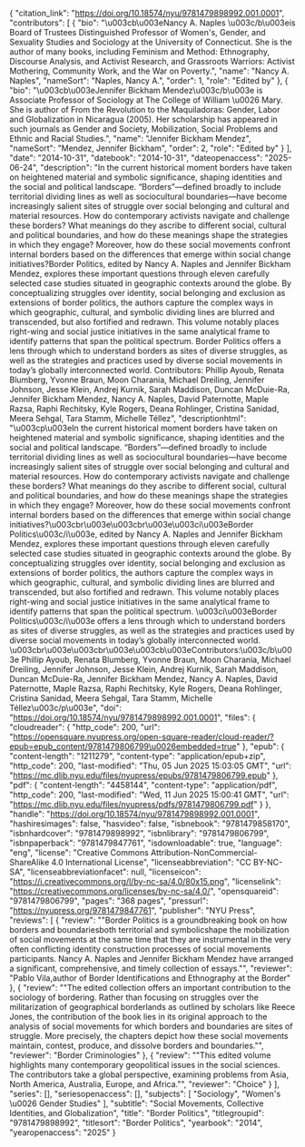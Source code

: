 {
   "citation_link": "https://doi.org/10.18574/nyu/9781479898992.001.0001",
   "contributors": [
     {
       "bio": "\u003cb\u003eNancy A. Naples \u003c/b\u003eis Board of Trustees Distinguished Professor of Women's, Gender, and Sexuality Studies and Sociology at the University of Connecticut. She is the author of many books, including Feminism and Method: Ethnography, Discourse Analysis, and Activist Research, and Grassroots Warriors: Activist Mothering, Community Work, and the War on Poverty.",
       "name": "Nancy A. Naples",
       "nameSort": "Naples, Nancy A.",
       "order": 1,
       "role": "Edited by"
     },
     {
       "bio": "\u003cb\u003eJennifer Bickham Mendez\u003c/b\u003e is Associate Professor of Sociology at The College of William \u0026 Mary. She is author of From the Revolution to the Maquiladoras: Gender, Labor and Globalization in Nicaragua (2005). Her scholarship has appeared in such journals as Gender and Society, Mobilization, Social Problems and Ethnic and Racial Studies.",
       "name": "Jennifer Bickham Mendez",
       "nameSort": "Mendez, Jennifer Bickham",
       "order": 2,
       "role": "Edited by"
     }
   ],
   "date": "2014-10-31",
   "datebook": "2014-10-31",
   "dateopenaccess": "2025-06-24",
   "description": "In the current historical moment borders have taken on heightened material and symbolic significance, shaping identities and the social and political landscape. “Borders”—defined broadly to include territorial dividing lines as well as sociocultural boundaries—have become increasingly salient sites of struggle over social belonging and cultural and material resources. How do contemporary activists navigate and challenge these borders? What meanings do they ascribe to different social, cultural and political boundaries, and how do these meanings shape the strategies in which they engage? Moreover, how do these social movements confront internal borders based on the differences that emerge within social change initiatives?Border Politics, edited by Nancy A. Naples and Jennifer Bickham Mendez, explores these important questions through eleven carefully selected case studies situated in geographic contexts around the globe. By conceptualizing struggles over identity, social belonging and exclusion as extensions of border politics, the authors capture the complex ways in which geographic, cultural, and symbolic dividing lines are blurred and transcended, but also fortified and redrawn. This volume notably places right-wing and social justice initiatives in the same analytical frame to identify patterns that span the political spectrum. Border Politics offers a lens through which to understand borders as sites of diverse struggles, as well as the strategies and practices used by diverse social movements in today’s globally interconnected world. Contributors:  Phillip Ayoub, Renata Blumberg, Yvonne Braun, Moon Charania, Michael Dreiling, Jennifer Johnson, Jesse Klein, Andrej Kurnik, Sarah Maddison, Duncan McDuie-Ra, Jennifer Bickham Mendez, Nancy A. Naples, David Paternotte, Maple Razsa, Raphi Rechitsky, Kyle Rogers, Deana Rohlinger, Cristina Sanidad, Meera Sehgal, Tara Stamm, Michelle Téllez",
   "descriptionhtml": "\u003cp\u003eIn the current historical moment borders have taken on heightened material and symbolic significance, shaping identities and the social and political landscape. “Borders”—defined broadly to include territorial dividing lines as well as sociocultural boundaries—have become increasingly salient sites of struggle over social belonging and cultural and material resources. How do contemporary activists navigate and challenge these borders? What meanings do they ascribe to different social, cultural and political boundaries, and how do these meanings shape the strategies in which they engage? Moreover, how do these social movements confront internal borders based on the differences that emerge within social change initiatives?\u003cbr\u003e\u003cbr\u003e\u003ci\u003eBorder Politics\u003c/i\u003e, edited by Nancy A. Naples and Jennifer Bickham Mendez, explores these important questions through eleven carefully selected case studies situated in geographic contexts around the globe. By conceptualizing struggles over identity, social belonging and exclusion as extensions of border politics, the authors capture the complex ways in which geographic, cultural, and symbolic dividing lines are blurred and transcended, but also fortified and redrawn. This volume notably places right-wing and social justice initiatives in the same analytical frame to identify patterns that span the political spectrum. \u003ci\u003eBorder Politics\u003c/i\u003e offers a lens through which to understand borders as sites of diverse struggles, as well as the strategies and practices used by diverse social movements in today’s globally interconnected world. \u003cbr\u003e\u003cbr\u003e\u003cb\u003eContributors:\u003c/b\u003e  Phillip Ayoub, Renata Blumberg, Yvonne Braun, Moon Charania, Michael Dreiling, Jennifer Johnson, Jesse Klein, Andrej Kurnik, Sarah Maddison, Duncan McDuie-Ra, Jennifer Bickham Mendez, Nancy A. Naples, David Paternotte, Maple Razsa, Raphi Rechitsky, Kyle Rogers, Deana Rohlinger, Cristina Sanidad, Meera Sehgal, Tara Stamm, Michelle Téllez\u003c/p\u003e",
   "doi": "https://doi.org/10.18574/nyu/9781479898992.001.0001",
   "files": {
     "cloudreader": {
       "http_code": 200,
       "url": "https://opensquare.nyupress.org/open-square-reader/cloud-reader/?epub=epub_content/9781479806799\u0026embedded=true"
     },
     "epub": {
       "content-length": "1211279",
       "content-type": "application/epub+zip",
       "http_code": 200,
       "last-modified": "Thu, 05 Jun 2025 15:03:05 GMT",
       "url": "https://mc.dlib.nyu.edu/files/nyupress/epubs/9781479806799.epub"
     },
     "pdf": {
       "content-length": "4458144",
       "content-type": "application/pdf",
       "http_code": 200,
       "last-modified": "Wed, 11 Jun 2025 15:00:41 GMT",
       "url": "https://mc.dlib.nyu.edu/files/nyupress/pdfs/9781479806799.pdf"
     }
   },
   "handle": "https://doi.org/10.18574/nyu/9781479898992.001.0001",
   "hashiresimages": false,
   "hasvideo": false,
   "isbnebook": "9781479858170",
   "isbnhardcover": "9781479898992",
   "isbnlibrary": "9781479806799",
   "isbnpaperback": "9781479847761",
   "isdownloadable": true,
   "language": "eng",
   "license": "Creative Commons Attribution-NonCommercial-ShareAlike 4.0 International License",
   "licenseabbreviation": "CC BY-NC-SA",
   "licenseabbreviationfacet": null,
   "licenseicon": "https://i.creativecommons.org/l/by-nc-sa/4.0/80x15.png",
   "licenselink": "https://creativecommons.org/licenses/by-nc-sa/4.0/",
   "opensquareid": "9781479806799",
   "pages": "368 pages",
   "pressurl": "https://nyupress.org/9781479847761",
   "publisher": "NYU Press",
   "reviews": [
     {
       "review": "\"Border Politics is a groundbreaking book on how borders and boundariesboth territorial and symbolicshape the mobilization of social movements at the same time that they are instrumental in the very often conflicting identity construction processes of social movements participants. Nancy A. Naples and Jennifer Bickham Mendez have arranged a significant, comprehensive, and timely collection of essays.\"",
       "reviewer": "Pablo Vila,author of Border Identifications and Ethnography at the Border"
     },
     {
       "review": "\"The edited collection offers an important contribution to the sociology of bordering. Rather than focusing on struggles over the militarization of geographical borderlands as outlined by scholars like Reece Jones, the contribution of the book lies in its original approach to the analysis of social movements for which borders and boundaries are sites of struggle. More precisely, the chapters depict how these social movements maintain, contest, produce, and dissolve borders and boundaries.\"",
       "reviewer": "Border Criminologies"
     },
     {
       "review": "\"This edited volume highlights many contemporary geopolitical issues in the social sciences. The contributors take a global perspective, examining problems from Asia, North America, Australia, Europe, and Africa.\"",
       "reviewer": "Choice"
     }
   ],
   "series": [],
   "seriesopenaccess": [],
   "subjects": [
     "Sociology",
     "Women's \u0026 Gender Studies"
   ],
   "subtitle": "Social Movements, Collective Identities, and Globalization",
   "title": "Border Politics",
   "titlegroupid": "9781479898992",
   "titlesort": "Border Politics",
   "yearbook": "2014",
   "yearopenaccess": "2025"
 }
